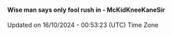 #### Wise man says only fool rush in - McKidKneeKaneSir
Updated on 16/10/2024 - 00:53:23 (UTC) Time Zone
